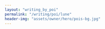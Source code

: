 ```yaml
---
layout: "writing_by_poi"
permalink: "/writing/poi/lune"
header-img: "assets/owner/hero/pois-bg.jpg"
---
```

